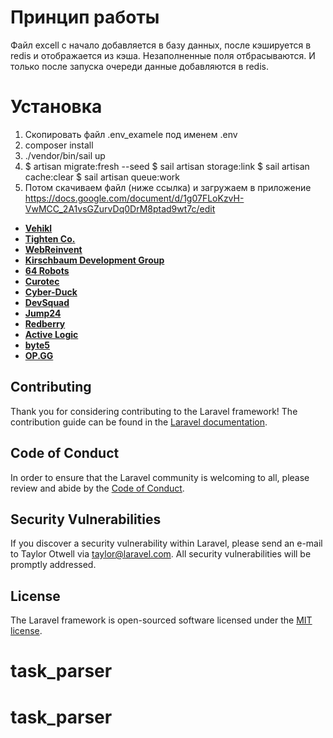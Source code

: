 # Принцип работы
Файл excell с начало добавляется в базу данных, после кэшируется в redis и отображается из кэша.
Незаполненные поля отбрасываются.
И только после запуска очереди данные добавляются в redis.

# Установка
 1) Скопировать файл .env_examele под именем .env
 2) composer install
 3) ./vendor/bin/sail up
 4) $ artisan migrate:fresh --seed
    $ sail artisan storage:link
    $ sail artisan cache:clear
    $ sail artisan queue:work
 5) Потом скачиваем файл (ниже ссылка) и загружаем в приложение
    https://docs.google.com/document/d/1g07FLoKzvH-VwMCC_2A1vsGZurvDq0DrM8ptad9wt7c/edit



- **[Vehikl](https://vehikl.com/)**
- **[Tighten Co.](https://tighten.co)**
- **[WebReinvent](https://webreinvent.com/)**
- **[Kirschbaum Development Group](https://kirschbaumdevelopment.com)**
- **[64 Robots](https://64robots.com)**
- **[Curotec](https://www.curotec.com/services/technologies/laravel/)**
- **[Cyber-Duck](https://cyber-duck.co.uk)**
- **[DevSquad](https://devsquad.com/hire-laravel-developers)**
- **[Jump24](https://jump24.co.uk)**
- **[Redberry](https://redberry.international/laravel/)**
- **[Active Logic](https://activelogic.com)**
- **[byte5](https://byte5.de)**
- **[OP.GG](https://op.gg)**

## Contributing


Thank you for considering contributing to the Laravel framework! The contribution guide can be found in the [Laravel documentation](https://laravel.com/docs/contributions).

## Code of Conduct

In order to ensure that the Laravel community is welcoming to all, please review and abide by the [Code of Conduct](https://laravel.com/docs/contributions#code-of-conduct).

## Security Vulnerabilities

If you discover a security vulnerability within Laravel, please send an e-mail to Taylor Otwell via [taylor@laravel.com](mailto:taylor@laravel.com). All security vulnerabilities will be promptly addressed.

## License

The Laravel framework is open-sourced software licensed under the [MIT license](https://opensource.org/licenses/MIT).
# task_parser
# task_parser
